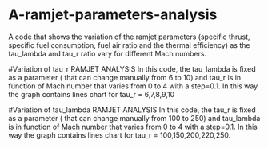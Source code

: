 # A-ramjet-parameters-analysis
A code that shows the variation of the ramjet parameters (specific thrust, specific fuel consumption, fuel air ratio and the thermal efficiency) as the tau_lambda and tau_r ratio vary for different Mach numbers.

#Variation of tau_r RAMJET ANALYSIS 
In this code, the tau_lambda is fixed as a parameter ( that can change manually from 6 to 10) and tau_r is in function of Mach number that varies from 0 to 4 with a step=0.1. In this way the graph contains lines chart for tau_r = 6,7,8,9,10

#Variation of tau_lambda RAMJET ANALYSIS 
In this code, the tau_r is fixed as a parameter ( that can change manually from 100 to 250) and tau_lambda is in function of Mach number that varies from 0 to 4 with a step=0.1. In this way the graph contains lines chart for tau_r = 100,150,200,220,250.
